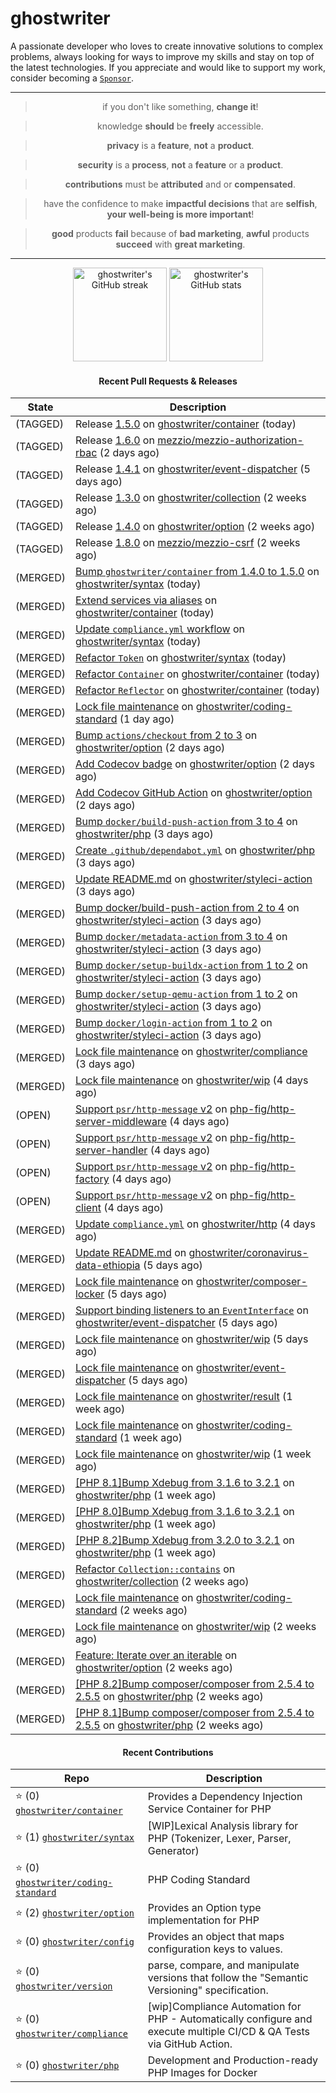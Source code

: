 # ghostwriter

A passionate developer who loves to create innovative solutions to complex problems, always looking for ways to improve my skills and stay on top of the latest technologies. If you appreciate and would like to support my work, consider becoming a [`Sponsor`](https://github.com/sponsors/ghostwriter).

---

<div align="center">

> if you don't like something, **change it**!

> knowledge **should** be **freely** accessible.

> **privacy** is a **feature**, **not** a **product**.

> **security** is a **process**, **not** a **feature** or a **product**.

> **contributions** must be **attributed** and or **compensated**.

> have the confidence to make **impactful decisions** that are **selfish**, **your well-being is more important**!

> **good** products **fail** because of **bad marketing**, **awful** products **succeed** with **great marketing**.

---

<img alt="ghostwriter's GitHub streak" height="150px" src="https://github-readme-streak-stats.herokuapp.com/?cache_seconds=1800&user=ghostwriter">

<img alt="ghostwriter's GitHub stats" height="150px" src="https://github-readme-stats.vercel.app/api?cache_seconds=1800&username=ghostwriter&show_icons=true&count_private=true&hide_title=true&hide_rank=true&icon_color=333">

#### Recent Pull Requests & Releases

| State | Description |
| --- | --- |
| (TAGGED) | Release [1.5.0](https://github.com/ghostwriter/container/releases/tag/1.5.0) on [ghostwriter/container](https://github.com/ghostwriter/container) (today)|
| (TAGGED) | Release [1.6.0](https://github.com/mezzio/mezzio-authorization-rbac/releases/tag/1.6.0) on [mezzio/mezzio-authorization-rbac](https://github.com/mezzio/mezzio-authorization-rbac) (2 days ago)|
| (TAGGED) | Release [1.4.1](https://github.com/ghostwriter/event-dispatcher/releases/tag/1.4.1) on [ghostwriter/event-dispatcher](https://github.com/ghostwriter/event-dispatcher) (5 days ago)|
| (TAGGED) | Release [1.3.0](https://github.com/ghostwriter/collection/releases/tag/1.3.0) on [ghostwriter/collection](https://github.com/ghostwriter/collection) (2 weeks ago)|
| (TAGGED) | Release [1.4.0](https://github.com/ghostwriter/option/releases/tag/1.4.0) on [ghostwriter/option](https://github.com/ghostwriter/option) (2 weeks ago)|
| (TAGGED) | Release [1.8.0](https://github.com/mezzio/mezzio-csrf/releases/tag/1.8.0) on [mezzio/mezzio-csrf](https://github.com/mezzio/mezzio-csrf) (2 weeks ago)|
| (MERGED) | [Bump `ghostwriter/container` from 1.4.0 to 1.5.0](https://github.com/ghostwriter/syntax/pull/7) on [ghostwriter/syntax](https://github.com/ghostwriter/syntax) (today)|
| (MERGED) | [Extend services via aliases](https://github.com/ghostwriter/container/pull/21) on [ghostwriter/container](https://github.com/ghostwriter/container) (today)|
| (MERGED) | [Update `compliance.yml` workflow](https://github.com/ghostwriter/syntax/pull/6) on [ghostwriter/syntax](https://github.com/ghostwriter/syntax) (today)|
| (MERGED) | [Refactor `Token`](https://github.com/ghostwriter/syntax/pull/5) on [ghostwriter/syntax](https://github.com/ghostwriter/syntax) (today)|
| (MERGED) | [Refactor `Container`](https://github.com/ghostwriter/container/pull/20) on [ghostwriter/container](https://github.com/ghostwriter/container) (today)|
| (MERGED) | [Refactor `Reflector`](https://github.com/ghostwriter/container/pull/19) on [ghostwriter/container](https://github.com/ghostwriter/container) (today)|
| (MERGED) | [Lock file maintenance](https://github.com/ghostwriter/coding-standard/pull/20) on [ghostwriter/coding-standard](https://github.com/ghostwriter/coding-standard) (1 day ago)|
| (MERGED) | [Bump `actions/checkout` from 2 to 3](https://github.com/ghostwriter/option/pull/35) on [ghostwriter/option](https://github.com/ghostwriter/option) (2 days ago)|
| (MERGED) | [Add Codecov badge](https://github.com/ghostwriter/option/pull/33) on [ghostwriter/option](https://github.com/ghostwriter/option) (2 days ago)|
| (MERGED) | [Add Codecov GitHub Action](https://github.com/ghostwriter/option/pull/32) on [ghostwriter/option](https://github.com/ghostwriter/option) (2 days ago)|
| (MERGED) | [Bump `docker/build-push-action` from 3 to 4](https://github.com/ghostwriter/php/pull/316) on [ghostwriter/php](https://github.com/ghostwriter/php) (3 days ago)|
| (MERGED) | [Create `.github/dependabot.yml`](https://github.com/ghostwriter/php/pull/314) on [ghostwriter/php](https://github.com/ghostwriter/php) (3 days ago)|
| (MERGED) | [Update README.md](https://github.com/ghostwriter/styleci-action/pull/15) on [ghostwriter/styleci-action](https://github.com/ghostwriter/styleci-action) (3 days ago)|
| (MERGED) | [Bump docker/build-push-action from 2 to 4](https://github.com/ghostwriter/styleci-action/pull/14) on [ghostwriter/styleci-action](https://github.com/ghostwriter/styleci-action) (3 days ago)|
| (MERGED) | [Bump `docker/metadata-action` from 3 to 4](https://github.com/ghostwriter/styleci-action/pull/13) on [ghostwriter/styleci-action](https://github.com/ghostwriter/styleci-action) (3 days ago)|
| (MERGED) | [Bump `docker/setup-buildx-action` from 1 to 2](https://github.com/ghostwriter/styleci-action/pull/12) on [ghostwriter/styleci-action](https://github.com/ghostwriter/styleci-action) (3 days ago)|
| (MERGED) | [Bump `docker/setup-qemu-action` from 1 to 2](https://github.com/ghostwriter/styleci-action/pull/11) on [ghostwriter/styleci-action](https://github.com/ghostwriter/styleci-action) (3 days ago)|
| (MERGED) | [Bump `docker/login-action` from 1 to 2](https://github.com/ghostwriter/styleci-action/pull/10) on [ghostwriter/styleci-action](https://github.com/ghostwriter/styleci-action) (3 days ago)|
| (MERGED) | [Lock file maintenance](https://github.com/ghostwriter/compliance/pull/16) on [ghostwriter/compliance](https://github.com/ghostwriter/compliance) (3 days ago)|
| (MERGED) | [Lock file maintenance](https://github.com/ghostwriter/wip/pull/37) on [ghostwriter/wip](https://github.com/ghostwriter/wip) (4 days ago)|
| (OPEN) | [Support `psr/http-message` v2](https://github.com/php-fig/http-server-middleware/pull/9) on [php-fig/http-server-middleware](https://github.com/php-fig/http-server-middleware) (4 days ago)|
| (OPEN) | [Support `psr/http-message` v2](https://github.com/php-fig/http-server-handler/pull/7) on [php-fig/http-server-handler](https://github.com/php-fig/http-server-handler) (4 days ago)|
| (OPEN) | [Support `psr/http-message` v2](https://github.com/php-fig/http-factory/pull/13) on [php-fig/http-factory](https://github.com/php-fig/http-factory) (4 days ago)|
| (OPEN) | [Support `psr/http-message` v2](https://github.com/php-fig/http-client/pull/17) on [php-fig/http-client](https://github.com/php-fig/http-client) (4 days ago)|
| (MERGED) | [Update `compliance.yml`](https://github.com/ghostwriter/http/pull/6) on [ghostwriter/http](https://github.com/ghostwriter/http) (4 days ago)|
| (MERGED) | [Update README.md](https://github.com/ghostwriter/coronavirus-data-ethiopia/pull/1) on [ghostwriter/coronavirus-data-ethiopia](https://github.com/ghostwriter/coronavirus-data-ethiopia) (5 days ago)|
| (MERGED) | [Lock file maintenance](https://github.com/ghostwriter/composer-locker/pull/6) on [ghostwriter/composer-locker](https://github.com/ghostwriter/composer-locker) (5 days ago)|
| (MERGED) | [Support binding listeners to an `EventInterface`](https://github.com/ghostwriter/event-dispatcher/pull/20) on [ghostwriter/event-dispatcher](https://github.com/ghostwriter/event-dispatcher) (5 days ago)|
| (MERGED) | [Lock file maintenance](https://github.com/ghostwriter/wip/pull/35) on [ghostwriter/wip](https://github.com/ghostwriter/wip) (5 days ago)|
| (MERGED) | [Lock file maintenance](https://github.com/ghostwriter/event-dispatcher/pull/19) on [ghostwriter/event-dispatcher](https://github.com/ghostwriter/event-dispatcher) (5 days ago)|
| (MERGED) | [Lock file maintenance](https://github.com/ghostwriter/result/pull/15) on [ghostwriter/result](https://github.com/ghostwriter/result) (1 week ago)|
| (MERGED) | [Lock file maintenance](https://github.com/ghostwriter/coding-standard/pull/19) on [ghostwriter/coding-standard](https://github.com/ghostwriter/coding-standard) (1 week ago)|
| (MERGED) | [Lock file maintenance](https://github.com/ghostwriter/wip/pull/34) on [ghostwriter/wip](https://github.com/ghostwriter/wip) (1 week ago)|
| (MERGED) | [[PHP 8.1]Bump Xdebug from 3.1.6 to 3.2.1](https://github.com/ghostwriter/php/pull/313) on [ghostwriter/php](https://github.com/ghostwriter/php) (1 week ago)|
| (MERGED) | [[PHP 8.0]Bump Xdebug from 3.1.6 to 3.2.1](https://github.com/ghostwriter/php/pull/312) on [ghostwriter/php](https://github.com/ghostwriter/php) (1 week ago)|
| (MERGED) | [[PHP 8.2]Bump Xdebug from 3.2.0 to 3.2.1](https://github.com/ghostwriter/php/pull/311) on [ghostwriter/php](https://github.com/ghostwriter/php) (1 week ago)|
| (MERGED) | [Refactor `Collection::contains`](https://github.com/ghostwriter/collection/pull/13) on [ghostwriter/collection](https://github.com/ghostwriter/collection) (2 weeks ago)|
| (MERGED) | [Lock file maintenance](https://github.com/ghostwriter/coding-standard/pull/18) on [ghostwriter/coding-standard](https://github.com/ghostwriter/coding-standard) (2 weeks ago)|
| (MERGED) | [Lock file maintenance](https://github.com/ghostwriter/wip/pull/33) on [ghostwriter/wip](https://github.com/ghostwriter/wip) (2 weeks ago)|
| (MERGED) | [Feature: Iterate over an iterable](https://github.com/ghostwriter/option/pull/31) on [ghostwriter/option](https://github.com/ghostwriter/option) (2 weeks ago)|
| (MERGED) | [[PHP 8.2]Bump composer/composer from 2.5.4 to 2.5.5](https://github.com/ghostwriter/php/pull/310) on [ghostwriter/php](https://github.com/ghostwriter/php) (2 weeks ago)|
| (MERGED) | [[PHP 8.1]Bump composer/composer from 2.5.4 to 2.5.5](https://github.com/ghostwriter/php/pull/309) on [ghostwriter/php](https://github.com/ghostwriter/php) (2 weeks ago)|

#### Recent Contributions

| Repo | Description |
| --- | --- |
| ⭐️ (0) [`ghostwriter/container`](https://github.com/ghostwriter/container) | Provides a Dependency Injection Service Container for PHP |
| ⭐️ (1) [`ghostwriter/syntax`](https://github.com/ghostwriter/syntax) | [WIP]Lexical Analysis library for PHP (Tokenizer, Lexer, Parser, Generator) |
| ⭐️ (0) [`ghostwriter/coding-standard`](https://github.com/ghostwriter/coding-standard) | PHP Coding Standard |
| ⭐️ (2) [`ghostwriter/option`](https://github.com/ghostwriter/option) | Provides an Option type implementation for PHP |
| ⭐️ (0) [`ghostwriter/config`](https://github.com/ghostwriter/config) | Provides an object that maps configuration keys to values. |
| ⭐️ (0) [`ghostwriter/version`](https://github.com/ghostwriter/version) | parse, compare, and manipulate versions that follow the &#34;Semantic Versioning&#34; specification. |
| ⭐️ (0) [`ghostwriter/compliance`](https://github.com/ghostwriter/compliance) | [wip]Compliance Automation for PHP - Automatically configure and execute multiple CI/CD &amp; QA Tests via GitHub Action. |
| ⭐️ (0) [`ghostwriter/php`](https://github.com/ghostwriter/php) | Development and Production-ready PHP Images for Docker |

</div>
